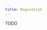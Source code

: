 ```yaml
---
title: Pagination
---
```


<script lang="ts">
    import Pagination from "$lib/components/elements/Pagination.svelte"
</script>

TODO

<Pagination page={20} count={50} />